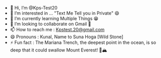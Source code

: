 - 👋 Hi, I’m @Kps-Test20 <Not My Real Name>
- 👀 I’m interested in ... "Text Me Tell you in Private" 😄
- 🌱 I’m currently learning Multiple Things 😁
- 💞️ I’m looking to collaborate on Gmail 🤪
- 📫 How to reach me : Kpstest.20@gmail.com
- 😄 Pronouns : Kunal, Name to Suna Hoga [Wild Stone]
- ⚡ Fun fact : The Mariana Trench, the deepest point in the ocean, is so deep that it could swallow Mount Everest! 🌊🏔️

<!---
Kps-Test20/Kps-Test20 is a ✨ special ✨ repository because its `README.md` (this file) appears on your GitHub profile.
You can click the Preview link to take a look at your changes.
--->
